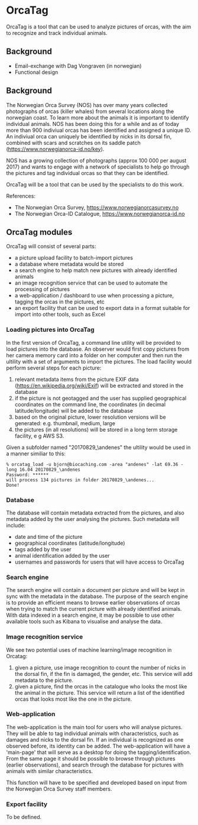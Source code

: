 # OrcaTag
OrcaTag is a tool that can be used to analyze pictures of orcas, with the aim to recognize and track individual animals.

## Background

* Email-exchange with Dag Vongraven (in norwegian)
* Functional design

## Background


The Norwegian Orca Survey (NOS) has over many years collected photographs of orcas (killer whales) from several locations along the norwegian coast. To learn more about the animals it is important to identify individual animals. NOS has been doing this for a while and as of today more than 900 indiviual orcas has been identified and assigned a unique ID.
An indiviual orca can uniquely be identified by nicks in its dorsal fin, combined with scars and scratches on its saddle patch (https://www.norwegianorca-id.no/key).

NOS has a growing collection of photographs (approx 100 000 per august 2017) and wants to engage with a network of specialists to help go through the pictures and tag individual orcas so that they can be identified. 

OrcaTag will be a tool that can be used by the specialists to do this work.

References: 

* The Norwegian Orca Survey, https://www.norwegianorcasurvey.no
* The Norwegian Orca-ID Catalogue, https://www.norwegianorca-id.no

## OrcaTag modules

OrcaTag will consist of several parts: 

* a picture upload facility to batch-import pictures
* a database where metadata would be stored
* a search engine to help match new pictures with already identified animals
* an image recognition service that can be used to automate the processing of pictures
* a web-application / dashboard to use when processing a picture, tagging the orcas in the pictures, etc
* an export facility that can be used to export data in a format suitable for import into other tools, such as Excel

### Loading pictures into OrcaTag

In the first version of OrcaTag, a command line utility will be provided to load pictures into the database. An observer would first copy pictures from her camera memory card into a folder on her computer and then run the ultility with a set of arguments to import the pictures. The load facility would perform several steps for each picture: 

1. relevant metadata items from the picture EXIF data (https://en.wikipedia.org/wiki/Exif) will be extracted and stored in the database
1. if the picture is not geotagged and the user has supplied geographical coordinates on the command line, the coordinates (in decimal latitude/longitude) will be added to the database
1. based on the original picture, lower resolution versions will be generated: e.g. thumbnail, medium, large
1. the pictures (in all resolutions) will be stored in a long term storage facility, e g AWS S3.

Given a subfolder named "20170829_\andenes" the ultility would be used in a manner similiar to this: 

    % orcatag_load -u bjorn@biocaching.com -area "andenes" -lat 69.36 -long 16.04 20170829_\andenes
    Password: ******
    will process 134 pictures in folder 20170829_\andenes...
    Done!

### Database
The database will contain metadata extracted from the pictures, and also metadata added by the user analysing the pictures. Such metadata will include: 

* date and time of the picture
* geographical coordinates (latitude/longitude)
* tags added by the user
* animal identification added by the user
* usernames and passwords for users that will have access to OrcaTag

### Search engine
The search engine will contain a document per picture and will be kept in sync with the metadata in the database. The purpose of the search engine is to provide an efficient means to browse earlier observations of orcas when trying to match the current picture with already identified animals.
With data indexed in a search engine, it may be possible to use other available tools such as Kibana to visualise and analyse the data.

### Image recognition service
We see two potential uses of machine learning/image recognition in Orcatag: 
1) given a picture, use image recognition to count the number of nicks in the dorsal fin, if the fin is damaged, the gender, etc. This service will add metadata to the picture. 
2) given a picture, find the orcas in the catalogue who looks the most like the animal in the picture. This service will return a list of the identified orcas that looks most like the one in the picture.

### Web-application
The web-application is the main tool for users who will analyse pictures. They will be able to tag individual animals with characteristics, such as damages and nicks to the dorsal fin. If an individual is recognized as one observed before, its identity can be added. The web-application will have a 'main-page' that will serve as a desktop for doing the tagging/identification. From the same page it should be possible to browse through pictures (earlier observations), and search through the database for pictures with animals with similar characteristics.

This function will have to be specified and developed based on input from the Norwegian Orca Survey staff members.

### Export facility
To be defined.


